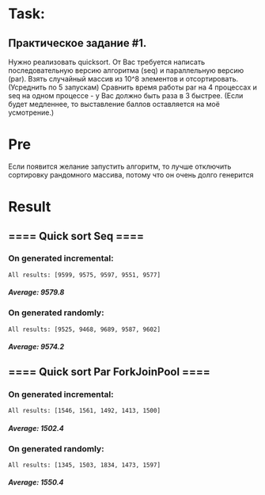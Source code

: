 # Task:

## Практическое задание #1.

Нужно реализовать quicksort. От Вас требуется написать последовательную версию алгоритма (seq) и параллельную
версию (par). Взять случайный массив из 10^8 элементов и отсортировать. (Усреднить по 5 запускам) Сравнить время
работы par на 4 процессах и seq на одном процессе - у Вас должно быть раза в 3 быстрее.  (Если будет медленнее, то
выставление баллов оставляется на моё усмотрение.)


# Pre

Если появится желание запустить алгоритм, то лучше отключить сортировку рандомного массива, потому что он очень долго 
генерится

# Result

## ==== Quick sort Seq ====

### On generated incremental:

    All results: [9599, 9575, 9597, 9551, 9577]

#### ***Average: 9579.8***

### On generated randomly:

    All results: [9525, 9468, 9689, 9587, 9602]

#### ***Average: 9574.2***

## ==== Quick sort Par ForkJoinPool ====

### On generated incremental:

    All results: [1546, 1561, 1492, 1413, 1500]

#### ***Average: 1502.4***

### On generated randomly:

    All results: [1345, 1503, 1834, 1473, 1597]

#### ***Average: 1550.4***


